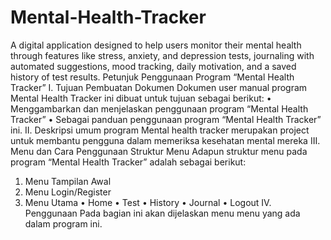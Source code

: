 # Mental-Health-Tracker
A digital application designed to help users monitor their mental health through features like stress, anxiety, and depression tests, journaling with automated suggestions, mood tracking, daily motivation, and a saved history of test results.
Petunjuk Penggunaan Program “Mental Health Tracker”
I.
Tujuan Pembuatan Dokumen
Dokumen user manual program Mental Health Tracker ini dibuat untuk tujuan sebagai berikut:
•
Menggambarkan dan menjelaskan penggunaan program “Mental Health Tracker”
•
Sebagai panduan penggunaan program “Mental Health Tracker” ini.
II.
Deskripsi umum program
Mental health tracker merupakan project untuk membantu pengguna dalam memeriksa kesehatan mental mereka
III.
Menu dan Cara Penggunaan
Struktur Menu
Adapun struktur menu pada program “Mental Health Tracker” adalah sebagai berikut:
1. Menu Tampilan Awal
2. Menu Login/Register
3. Menu Utama
•
Home
•
Test
•
History
•
Journal
•
Logout
IV.
Penggunaan
Pada bagian ini akan dijelaskan menu menu yang ada dalam program ini.
